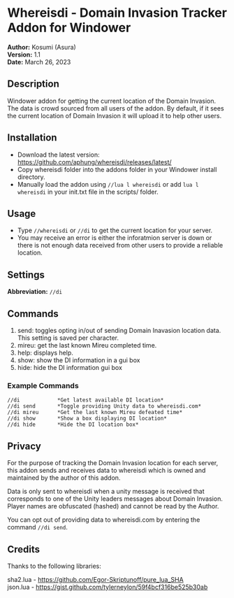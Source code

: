 # Whereisdi - Domain Invasion Tracker Addon for Windower

**Author:**  Kosumi (Asura)<br>
**Version:**  1.1<br>
**Date:** March 26, 2023<br>

## Description

Windower addon for getting the current location of the Domain Invasion. The data is crowd sourced from all users of the addon. By default, if it sees the current location of Domain Invasion it will upload it to help other users.

## Installation

* Download the latest version: https://github.com/aphung/whereisdi/releases/latest/
* Copy whereisdi folder into the addons folder in your Windower install directory.
* Manually load the addon using `//lua l whereisdi` or add `lua l whereisdi` in your init.txt file in the scripts/ folder.

## Usage

* Type `//whereisdi` or `//di` to get the current location for your server.
* You may receive an error is either the inforatmion server is down or there is not enough data received from other users to provide a reliable location.

## Settings

**Abbreviation:** `//di`

## Commands
1. send: toggles opting in/out of sending Domain Inavasion location data. This setting is saved per character.
2. mireu: get the last known Mireu completed time.
3. help: displays help.
4. show: show the DI information in a gui box
5. hide: hide the DI information gui box

### Example Commands
```
//di            *Get latest available DI location*
//di send       *Toggle providing Unity data to whereisdi.com*
//di mireu      *Get the last known Mireu defeated time*
//di show       *Show a box displaying DI location*
//di hide       *Hide the DI location box*
```

## Privacy

For the purpose of tracking the Domain Invasion location for each server, this addon sends and receives data to whereisdi which is owned and maintained by the author of this addon. 

Data is only sent to whereisdi when a unity message is received that corresponds to one of the Unity leaders messages about Domain Invasion. Player names are obfuscated (hashed) and cannot be read by the Author.

You can opt out of providing data to whereisdi.com by entering the command `//di send`.

## Credits

Thanks to the following libraries:

sha2.lua - https://github.com/Egor-Skriptunoff/pure_lua_SHA <br>
json.lua - https://gist.github.com/tylerneylon/59f4bcf316be525b30ab

